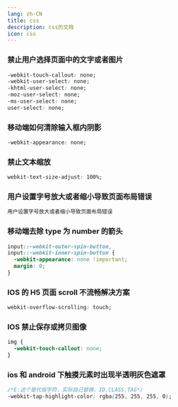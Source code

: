 ```yaml
---
lang: zh-CN
title: css
description: css的文档
icon: css
---
```



### 禁止用户选择页面中的文字或者图片

```css
-webkit-touch-callout: none;
-webkit-user-select: none;
-khtml-user-select: none;
-moz-user-select: none;
-ms-user-select: none;
user-select: none;
```

### 移动端如何清除输入框内阴影

```css
-webkit-appearance: none;
```

### 禁止文本缩放

```css
webkit-text-size-adjust: 100%;
```

### 用户设置字号放大或者缩小导致页面布局错误

```css
用户设置字号放大或者缩小导致页面布局错误
```

### 移动端去除 type 为 number 的箭头

```css
input::-webkit-outer-spin-button,
input::-webkit-inner-spin-button {
  -webkit-appearance: none !important;
  margin: 0;
}
```


### IOS 的 H5 页面 scroll 不流畅解决方案

```css
webkit-overflow-scrolling: touch;
```

### IOS 禁止保存或拷贝图像

```css
img {
  -webkit-touch-callout: none;
}
```

### ios 和 android 下触摸元素时出现半透明灰色遮罩

```css
/*E:这个是代指字符，实际自己替换，ID,CLASS,TAG*/
-webkit-tap-highlight-color: rgba(255, 255, 255, 0);
```
